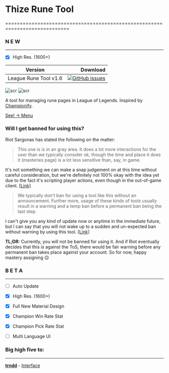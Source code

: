 # Thize Rune Tool

============================================================================

### N E W
---
- [x] High Res. (1600+)


| Version        | Download |
| ------------- | -----:|
| League Rune Tool v1.6      | [![GitHub issues](https://img.shields.io/badge/Download--feb62b.svg?style=flat-square)](https://runetool.github.io/)   

![scr](https://i.imgur.com/kj22p28.png)
![scr](https://i.imgur.com/jFjabJM.png)

A tool for managing rune pages in League of Legends. Inspired by [Championify](https://github.com/dustinblackman/Championify).


[See! -> Menu](https://media.giphy.com/media/1gT06nvlnVVvjNeI4R/giphy.gif)


### Will I get banned for using this?
Riot Sargonas has stated the following on the matter:


>This one is is in an gray area. It does a lot more interactions for the user than we typically consider ok, though the time and place it does it (masteries page) is a lot less sensitive than, say, in game.

It's not something we can make a snap judgement on at this time without careful consideration, but we're definitely not 100% okay with the idea yet due to the fact it's scripting player actions, even though in the out-of-game client. [[Link]](https://www.reddit.com/r/leagueoflegends/comments/3oeb8q/just_made_a_tool_for_automatically_creating/cvx7hm3)


>We typically don't ban for using a tool like this without an announcement. Further more, usage of these kinds of tools usually result in a warning and a temp ban before a permanent ban being the last step.

I can't give you any kind of update now or anytime in the immediate future, but I can say that you will not wake up to a sudden and un-expected ban without warning by using this tool. [[Link]](https://www.reddit.com/r/leagueoflegends/comments/3oeb8q/just_made_a_tool_for_automatically_creating/cw03o71)



**TL;DR:** Currently, you will not be banned for using it. And if Riot eventually decides that this *is* against the ToS, there would be fair warning before any permanent ban takes place against your account. So for now, happy mastery assigning :wink:

### B E T A
---
- [ ] Auto Update
- [x] High Res. (1600+)
- [x] Full New Material Design
- [x] Champion Win Rate Stat
- [x] Champion Pick Rate Stat
- [ ] Multi Language UI





### Big high five to:

---

 **[trndd](https://github.com/trndd/)** - [Interface](https://github.com/trndd/InterfaceThizeRuneTool)

